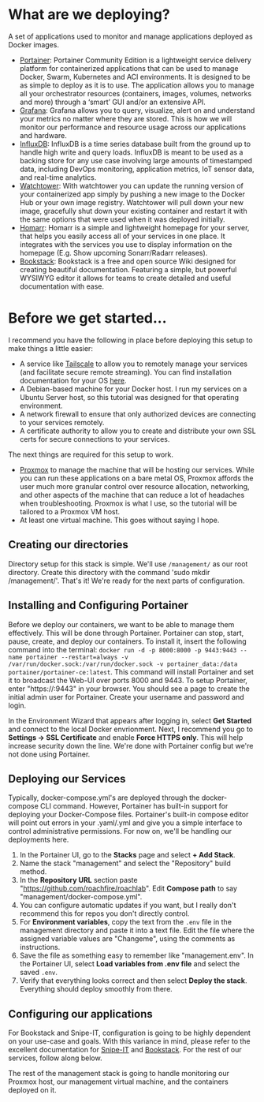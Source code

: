 # What are we deploying?
A set of applications used to monitor and manage applications deployed as Docker images.

- [Portainer](https://hub.docker.com/r/portainer/portainer-ce): Portainer Community Edition is a lightweight service delivery platform for containerized applications that can be used to manage Docker, Swarm, Kubernetes and ACI environments. It is designed to be as simple to deploy as it is to use. The application allows you to manage all your orchestrator resources (containers, images, volumes, networks and more) through a ‘smart’ GUI and/or an extensive API.
- [Grafana](https://hub.docker.com/r/grafana/grafana-oss): Grafana allows you to query, visualize, alert on and understand your metrics no matter where they are stored. This is how we will monitor our performance and resource usage across our applications and hardware.
- [InfluxDB](https://hub.docker.com/_/influxdb): InfluxDB is a time series database built from the ground up to handle high write and query loads. InfluxDB is meant to be used as a backing store for any use case involving large amounts of timestamped data, including DevOps monitoring, application metrics, IoT sensor data, and real-time analytics.
- [Watchtower](https://hub.docker.com/r/containrrr/watchtower): With watchtower you can update the running version of your containerized app simply by pushing a new image to the Docker Hub or your own image registry. Watchtower will pull down your new image, gracefully shut down your existing container and restart it with the same options that were used when it was deployed initially.
- [Homarr](https://github.com/ajnart/homarr#docker-installation): Homarr is a simple and lightweight homepage for your server, that helps you easily access all of your services in one place. It integrates with the services you use to display information on the homepage (E.g. Show upcoming Sonarr/Radarr releases).
- [Bookstack](https://hub.docker.com/r/linuxserver/bookstack): Bookstack is a free and open source Wiki designed for creating beautiful documentation. Featuring a simple, but powerful WYSIWYG editor it allows for teams to create detailed and useful documentation with ease.

# Before we get started...
I recommend you have the following in place before deploying this setup to make things a little easier:
- A service like [Tailscale](https://tailscale.com/) to allow you to remotely manage your services (and facilitate secure remote streaming). You can find installation documentation for your OS [here](https://tailscale.com/download/). 
- A Debian-based machine for your Docker host. I run my services on a Ubuntu Server host, so this tutorial was designed for that operating environment.
- A network firewall to ensure that only authorized devices are connecting to your services remotely.
- A certificate authority to allow you to create and distribute your own SSL certs for secure connections to your services. 

The next things are required for this setup to work.
- [Proxmox](https://proxmox.com/en/) to manage the machine that will be hosting our services. While you can run these applications on a bare metal OS, Proxmox affords the user much more granular control over resource allocation, networking, and other aspects of the machine that can reduce a lot of headaches when troubleshooting. Proxmox is what I use, so the tutorial will be tailored to a Proxmox VM host.
- At least one virtual machine. This goes without saying I hope.

## Creating our directories
Directory setup for this stack is simple. We'll use `/management/` as our root directory. Create this directory with the command 'sudo mkdir /management/'. That's it! We're ready for the next parts of configuration.

## Installing and Configuring Portainer
Before we deploy our containers, we want to be able to manage them effectively. This will be done through Portainer. Portainer can stop, start, pause, create, and deploy our containers. To install it, insert the following command into the terminal: `docker run -d -p 8000:8000 -p 9443:9443 --name portainer --restart=always -v /var/run/docker.sock:/var/run/docker.sock -v portainer_data:/data portainer/portainer-ce:latest`. This command will install Portainer and 
set it to broadcast the Web-UI over ports 8000 and 9443. To setup Portainer, enter "https://<dockerhostIPaddress>:9443" in your browser. You should see a page to create the initial admin user for Portainer. Create your username and password and login.

In the Environment Wizard that appears after logging in, select **Get Started** and connect to the local Docker envrionment. Next, I recommend you go to **Settings -> SSL Certificate** and enable **Force HTTPS only**. This will help increase security down the line. We're done with Portainer config but we're not done using Portainer.

## Deploying our Services
Typically, docker-compose.yml's are deployed through the docker-compose CLI command. However, Portainer has built-in support for deploying your Docker-Compose files. Portainer's built-in compose editor will point out errors in your .yaml/.yml and give you a simple interface to control administrative permissions. For now on, we'll be handling our deployments here.
1. In the Portainer UI, go to the **Stacks** page and select **+ Add Stack**.
2. Name the stack "management" and select the "Repository" build method.
3. In the **Repository URL** section paste "https://github.com/roachfire/roachlab". Edit **Compose path** to say "management/docker-compose.yml".
4. You can configure automatic updates if you want, but I really don't recommend this for repos you don't directly control.
5. For **Environment variables**, copy the text from the `.env` file in the management directory and paste it into a text file. Edit the file where the assigned variable values are "Changeme", using the comments as instructions.
6. Save the file as something easy to remember like "management.env". In the Portainer UI, select **Load variables from .env file** and select the saved `.env`.
7. Verify that everything looks correct and then select **Deploy the stack**. Everything should deploy smoothly from there.

## Configuring our applications
For Bookstack and Snipe-IT, configuration is going to be highly dependent on your use-case and goals. With this variance in mind, please refer to the excellent documentation for [Snipe-IT](https://snipe-it.readme.io/docs) and [Bookstack](https://www.bookstackapp.com/docs/). For the rest of our services, follow along below.

The rest of the management stack is going to handle monitoring our Proxmox host, our management virtual machine, and the containers deployed on it.
### 

